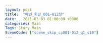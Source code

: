 ```yaml
---
layout: post
title:  "메인_회상_001~012장"
date:   2021-03-03 01:00:00 +0000
categories: Main
Tags: Story Main
SceneCode: ["scene_skip_cp001-012_q1_s10"]
---
```

